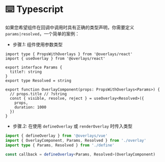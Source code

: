 # ⌨️ Typescript

如果您希望组件在回调中调用时具有正确的类型声明，你需要定义 `params|resolved`，一个简单的案例：



- 步骤.1: 组件使用参数类型

```tsx
import type { PropsWithOverlays } from '@overlays/react'
import { useOverlay } from '@overlays/react'

export interface Params {
  title?: string
}
export type Resolved = string

export function OverlayComponent(props: PropsWithOverlays<Params>) {
  // props.title // ?string
  const { visible, resolve, reject } = useOverlay<Resolved>({
    props,
    duration: 1000
  })
}
```

- 步骤.2: 在使用 `defineOverlay` 或 `renderOverlay` 时传入类型

```ts
import { defineOverlay } from '@overlays/vue'
import { OverlayComponent, Params, Resolved } from './overlay'
import type { Params, Resolved } from './define'

const callback = defineOverlay<Params, Resolved>(OverlayComponent)
```
